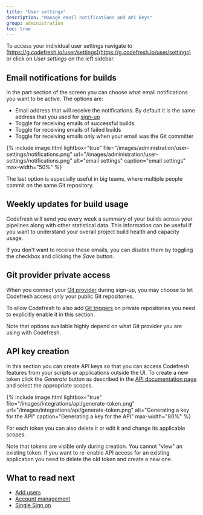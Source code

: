 ```yaml
---
title: "User settings"
description: "Manage email notifications and API keys"
group: administration
toc: true
---
```


To access your individual user settings navigate to [https://g.codefresh.io/user/settings](https://g.codefresh.io/user/settings) or click on *User settings* on the left sidebar.

## Email notifications for builds 

In the part section of the screen you can choose what email notifications you want to be active. 
The options are:

* Email address that will receive the notifications. By default it is the same address that you used for [sign-up]({{site.baseurl}}/docs/getting-started/create-a-codefresh-account/)
* Toggle for receiving emails of successful builds
* Toggle for receiving emails of failed builds
* Toggle for receiving emails only when your email was the Git committer 

{% include image.html
lightbox="true"
file="/images/administration/user-settings/notifications.png"
url="/images/administration/user-settings/notifications.png"
alt="email settings"
caption="email settings"
max-width="50%"
%}

The last option is especially useful in big teams, where multiple people commit on the same Git repository.


## Weekly updates for build usage

Codefresh will send you every week a summary of your builds across your pipelines along with other statistical data. This information can be useful if you want to understand your overall project build health and capacity usage.

If you don't want to receive these emails, you can disable them by toggling the checkbox and clicking the *Save* button.


## Git provider private access

When you connect your [Git provider]({{site.baseurl}}/docs/integrations/git-providers/) during sign-up, you may choose to let Codefresh access only your public Git repositories.

To allow Codefresh to also add [Git triggers]({{site.baseurl}}/docs/configure-ci-cd-pipeline/triggers/git-triggers/) on private repositories you need to explicitly enable it in this section. 

Note that options available highly depend on what Git provider you are using with Codefresh.

## API key creation

In this section you can create API keys so that you can access Codefresh features from your scripts or applications outside the UI. To create a new token click the *Generate* button as described in the [API documentation page]({{site.baseurl}}/docs/integrations/codefresh-api/#authentication-instructions) and select the appropriate scopes.

{% include image.html
lightbox="true"
file="/images/integrations/api/generate-token.png"
url="/images/integrations/api/generate-token.png"
alt="Generating a key for the API"
caption="Generating a key for the API"
max-width="80%"
%}

For each token you can also delete it or edit it and change its applicable scopes.

Note that tokens are visible only during creation. You cannot "view" an existing token. If you want to re-enable API access for an existing application you need to delete the old token and create a new one.



## What to read next

* [Add users]({{site.baseurl}}/docs/administration/invite-your-team-member/)
* [Account management]({{site.baseurl}}/docs/administration/ent-account-mng/)
* [Single Sign on]({{site.baseurl}}/docs/administration/single-sign-on/)

